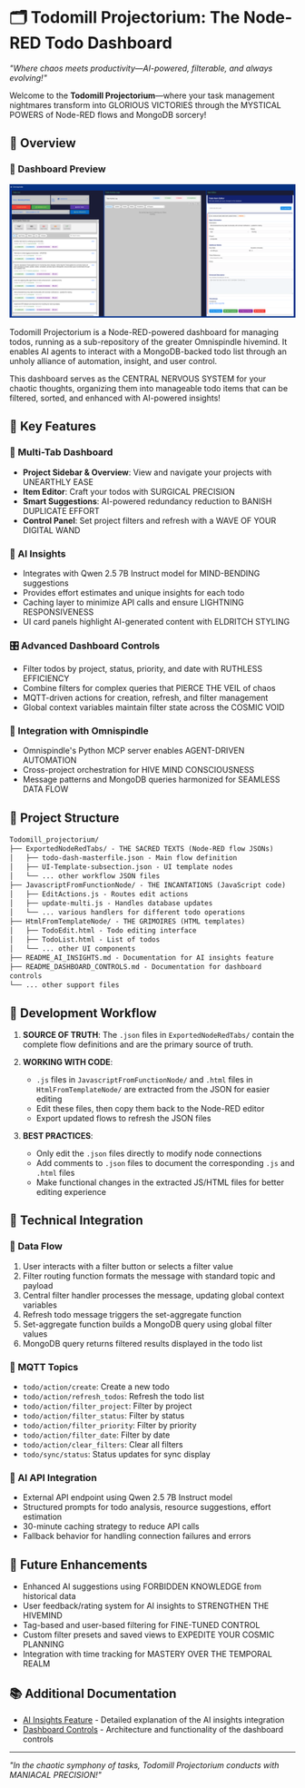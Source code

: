 # 🗂️ Todomill Projectorium: The Node-RED Todo Dashboard
*"Where chaos meets productivity—AI-powered, filterable, and always evolving!"*

Welcome to the **Todomill Projectorium**—where your task management nightmares transform into GLORIOUS VICTORIES through the MYSTICAL POWERS of Node-RED flows and MongoDB sorcery!

## 🧠 Overview

### 📸 Dashboard Preview

![Dashboard Beta Preview](assets/Dashboard-beta.png)


Todomill Projectorium is a Node-RED-powered dashboard for managing todos, running as a sub-repository of the greater Omnispindle hivemind. It enables AI agents to interact with a MongoDB-backed todo list through an unholy alliance of automation, insight, and user control.

This dashboard serves as the CENTRAL NERVOUS SYSTEM for your chaotic thoughts, organizing them into manageable todo items that can be filtered, sorted, and enhanced with AI-powered insights!

## 🔮 Key Features

### 💫 Multi-Tab Dashboard
- **Project Sidebar & Overview**: View and navigate your projects with UNEARTHLY EASE
- **Item Editor**: Craft your todos with SURGICAL PRECISION
- **Smart Suggestions**: AI-powered redundancy reduction to BANISH DUPLICATE EFFORT
- **Control Panel**: Set project filters and refresh with a WAVE OF YOUR DIGITAL WAND

### 🤖 AI Insights
- Integrates with Qwen 2.5 7B Instruct model for MIND-BENDING suggestions
- Provides effort estimates and unique insights for each todo
- Caching layer to minimize API calls and ensure LIGHTNING RESPONSIVENESS
- UI card panels highlight AI-generated content with ELDRITCH STYLING

### 🎛️ Advanced Dashboard Controls
- Filter todos by project, status, priority, and date with RUTHLESS EFFICIENCY
- Combine filters for complex queries that PIERCE THE VEIL of chaos
- MQTT-driven actions for creation, refresh, and filter management
- Global context variables maintain filter state across the COSMIC VOID

### 🔌 Integration with Omnispindle
- Omnispindle's Python MCP server enables AGENT-DRIVEN AUTOMATION
- Cross-project orchestration for HIVE MIND CONSCIOUSNESS
- Message patterns and MongoDB queries harmonized for SEAMLESS DATA FLOW


## 📂 Project Structure

```
Todomill_projectorium/
├── ExportedNodeRedTabs/ - THE SACRED TEXTS (Node-RED flow JSONs)
│   ├── todo-dash-masterfile.json - Main flow definition
│   ├── UI-Template-subsection.json - UI template nodes
│   └── ... other workflow JSON files
├── JavascriptFromFunctionNode/ - THE INCANTATIONS (JavaScript code)
│   ├── EditActions.js - Routes edit actions
│   ├── update-multi.js - Handles database updates
│   └── ... various handlers for different todo operations
├── HtmlFromTemplateNode/ - THE GRIMOIRES (HTML templates)
│   ├── TodoEdit.html - Todo editing interface
│   ├── TodoList.html - List of todos
│   └── ... other UI components
├── README_AI_INSIGHTS.md - Documentation for AI insights feature
├── README_DASHBOARD_CONTROLS.md - Documentation for dashboard controls
└── ... other support files
```

## 🚀 Development Workflow

1. **SOURCE OF TRUTH**: The `.json` files in `ExportedNodeRedTabs/` contain the complete flow definitions and are the primary source of truth.

2. **WORKING WITH CODE**:
   - `.js` files in `JavascriptFromFunctionNode/` and `.html` files in `HtmlFromTemplateNode/` are extracted from the JSON for easier editing
   - Edit these files, then copy them back to the Node-RED editor
   - Export updated flows to refresh the JSON files

3. **BEST PRACTICES**:
   - Only edit the `.json` files directly to modify node connections
   - Add comments to `.json` files to document the corresponding `.js` and `.html` files
   - Make functional changes in the extracted JS/HTML files for better editing experience

## 🧩 Technical Integration

### 🔄 Data Flow
1. User interacts with a filter button or selects a filter value
2. Filter routing function formats the message with standard topic and payload
3. Central filter handler processes the message, updating global context variables
4. Refresh todo message triggers the set-aggregate function
5. Set-aggregate function builds a MongoDB query using global filter values
6. MongoDB query returns filtered results displayed in the todo list

### 📨 MQTT Topics
- `todo/action/create`: Create a new todo
- `todo/action/refresh_todos`: Refresh the todo list
- `todo/action/filter_project`: Filter by project
- `todo/action/filter_status`: Filter by status
- `todo/action/filter_priority`: Filter by priority
- `todo/action/filter_date`: Filter by date
- `todo/action/clear_filters`: Clear all filters
- `todo/sync/status`: Status updates for sync display

### 🧠 AI API Integration
- External API endpoint using Qwen 2.5 7B Instruct model
- Structured prompts for todo analysis, resource suggestions, effort estimation
- 30-minute caching strategy to reduce API calls
- Fallback behavior for handling connection failures and errors

## 🔮 Future Enhancements

- Enhanced AI suggestions using FORBIDDEN KNOWLEDGE from historical data
- User feedback/rating system for AI insights to STRENGTHEN THE HIVEMIND
- Tag-based and user-based filtering for FINE-TUNED CONTROL
- Custom filter presets and saved views to EXPEDITE YOUR COSMIC PLANNING
- Integration with time tracking for MASTERY OVER THE TEMPORAL REALM

## 📚 Additional Documentation

- [AI Insights Feature](README_AI_INSIGHTS.md) - Detailed explanation of the AI insights integration
- [Dashboard Controls](README_DASHBOARD_CONTROLS.md) - Architecture and functionality of the dashboard controls

---

*"In the chaotic symphony of tasks, Todomill Projectorium conducts with MANIACAL PRECISION!"*
